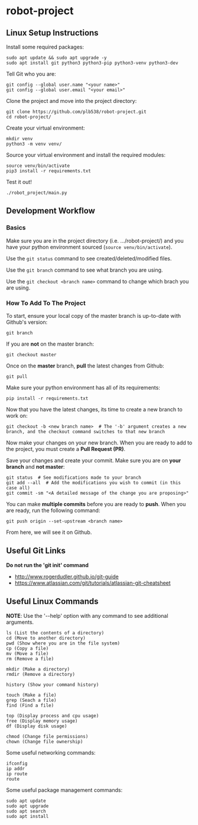 # robot-project


## Linux Setup Instructions

Install some required packages:
```
sudo apt update && sudo apt upgrade -y
sudo apt install git python3 python3-pip python3-venv python3-dev
```

Tell Git who you are:
```
git config --global user.name "<your name>"
git config --global user.email "<your email>"
```

Clone the project and move into the project directory:
```
git clone https://github.com/plb538/robot-project.git
cd robot-project/
```

Create your virtual environment:
```
mkdir venv
python3 -m venv venv/
```

Source your virtual environment and install the required modules:
```
source venv/bin/activate
pip3 install -r requirements.txt
```

Test it out!
```
./robot_project/main.py
```

## Development Workflow

### Basics

Make sure you are in the project directory (i.e. .../robot-project/) and you have your python environment sourced (```source venv/bin/activate```).

Use the ```git status``` command to see created/deleted/modified files.

Use the ```git branch``` command to see what branch you are using.

Use the ```git checkout <branch name>``` command to change which brach you are using.

### How To Add To The Project

To start, ensure your local copy of the master branch is up-to-date with Github's version:
```
git branch
```

If you are **not** on the master branch:
```
git checkout master
``` 

Once on the **master** branch, **pull** the latest changes from Github:
```
git pull
```

Make sure your python environment has all of its requirements:
```
pip install -r requirements.txt
```

Now that you have the latest changes, its time to create a new branch to work on:
```
git checkout -b <new branch name>  # The '-b' argument creates a new branch, and the checkout command switches to that new branch
```

Now make your changes on your new branch. When you are ready to add to the project, you must create a **Pull Request (PR)**.

Save your changes and create your commit. Make sure you are on **your branch** and **not master**:
```
git status  # See modifications made to your branch
git add --all  # Add the modifications you wish to commit (in this case all)
git commit -sm "<A detailed message of the change you are proposing>"
```

You can make **multiple commits** before you are ready to **push**. When you are ready, run the following command:
```
git push origin --set-upstream <branch name> 
```

From here, we will see it on Github.

## Useful Git Links

**Do not run the 'git init' command**

* http://www.rogerdudler.github.io/git-guide
* https://www.atlassian.com/git/tutorials/atlassian-git-cheatsheet

## Useful Linux Commands

**NOTE**: Use the '--help' option with any command to see additional arguments.

```
ls (List the contents of a directory)
cd (Move to another directory)
pwd (Show where you are in the file system)
cp (Copy a file)
mv (Move a file)
rm (Remove a file)

mkdir (Make a directory)
rmdir (Remove a directory)

history (Show your command history)

touch (Make a file)
grep (Seach a file)
find (Find a file)

top (Display process and cpu usage)
free (Display memory usage)
df (Display disk usage)

chmod (Change file permissions)
chown (Change file ownership)
```

Some useful networking commands:
```
ifconfig
ip addr
ip route
route
```

Some useful package management commands:
```
sudo apt update
sudo apt upgrade
sudo apt search
sudo apt install
```
